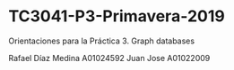 # TC3041-P3-Primavera-2019
Orientaciones para la Práctica 3. Graph databases


Rafael Díaz Medina A01024592
Juan Jose A01022009
